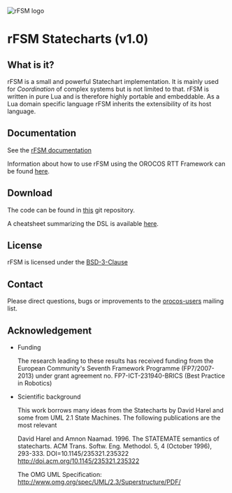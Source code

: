 ![rFSM logo](/doc/rFSM_logo.jpg)

rFSM Statecharts (v1.0)
=======================

What is it?
-----------

rFSM is a small and powerful Statechart implementation. It is mainly
used for *Coordination* of complex systems but is not limited to
that. rFSM is written in pure Lua and is therefore highly portable and
embeddable. As a Lua domain specific language rFSM inherits the
extensibility of its host language.

Documentation
-------------

See the [rFSM documentation](doc/rFSM-manual.md)

Information about how to use rFSM using the OROCOS RTT Framework can
be found
[here](http://www.orocos.org/wiki/orocos/toolchain/LuaCookbook).


Download
--------

The code can be found in [this](https://github.com/kmarkus/rFSM) git
repository.

A cheatsheet summarizing the DSL is available
[here](https://github.com/kmarkus/rfsm-cheatsheet/raw/master/cheatsheet.pdf).

License
-------

rFSM is licensed under the [BSD-3-Clause](COPYING)

Contact
-------

Please direct questions, bugs or improvements to the
[orocos-users](http://lists.mech.kuleuven.be/mailman/listinfo/orocos-users)
mailing list.


Acknowledgement
---------------

- Funding

  The research leading to these results has received funding from
  the European Community's Seventh Framework Programme
  (FP7/2007-2013) under grant agreement no. FP7-ICT-231940-BRICS
  (Best Practice in Robotics)

- Scientific background

  This work borrows many ideas from the Statecharts by David Harel
  and some from UML 2.1 State Machines. The following publications
  are the most relevant

  David Harel and Amnon Naamad. 1996. The STATEMATE semantics of
  statecharts. ACM Trans. Softw. Eng. Methodol. 5, 4 (October 1996),
  293-333. DOI=10.1145/235321.235322
  <http://doi.acm.org/10.1145/235321.235322>

  The OMG UML Specification:
  <http://www.omg.org/spec/UML/2.3/Superstructure/PDF/>
